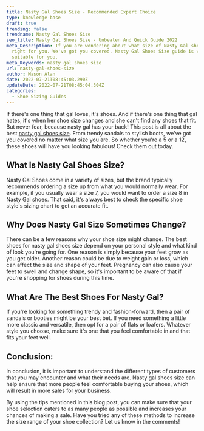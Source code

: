 ```yaml
---
title: Nasty Gal Shoes Size - Recommended Expert Choice
type: knowledge-base
draft: true
trending: false
trendname: Nasty Gal Shoes Size
seo_title: Nasty Gal Shoes Size - Unbeaten And Quick Guide 2022
meta_Description: If you are wondering about what size of Nasty Gal shoes is
  right for you. We've got you covered. Nasty Gal Shoes Size guide is very
  suitable for you.
meta_Keywords: nasty gal shoes size
url: nasty-gal-shoes-size
author: Mason Alan
date: 2022-07-21T08:45:03.290Z
updateDate: 2022-07-21T08:45:04.304Z
categories:
  - Shoe Sizing Guides
---
```

If there's one thing that gal loves, it's shoes. And if there's one thing that gal hates, it's when her shoe size changes and she can't find any shoes that fit. But never fear, because nasty gal has your back! This post is all about the best <a href="https://shoesspy.com/nasty-gal-shoes-size/" target="_blank" rel="noopener">nasty gal shoes size</a>. From trendy sandals to stylish boots, we've got you covered no matter what size you are. So whether you're a 5 or a 12, these shoes will have you looking fabulous! Check them out today.

## **What Is Nasty Gal Shoes Size?**

Nasty Gal Shoes come in a variety of sizes, but the brand typically recommends ordering a size up from what you would normally wear. For example, if you usually wear a size 7, you would want to order a size 8 in Nasty Gal shoes. That said, it's always best to check the specific shoe style's sizing chart to get an accurate fit.

## **Why Does Nasty Gal Size Sometimes Change?**

There can be a few reasons why your shoe size might change. The best shoes for nasty gal shoes size depend on your personal style and what kind of look you're going for. One reason is simply because your feet grow as you get older. Another reason could be due to weight gain or loss, which can affect the size and shape of your feet. Pregnancy can also cause your feet to swell and change shape, so it's important to be aware of that if you're shopping for shoes during this time.

## **What Are The Best Shoes For Nasty Gal?**

If you're looking for something trendy and fashion-forward, then a pair of sandals or booties might be your best bet. If you need something a little more classic and versatile, then opt for a pair of flats or loafers. Whatever style you choose, make sure it's one that you feel comfortable in and that fits your feet well.

## **Conclusion:**

In conclusion, it is important to understand the different types of customers that you may encounter and what their needs are. Nasty gal shoes size can help ensure that more people feel comfortable buying your shoes, which will result in more sales for your business. 

By using the tips mentioned in this blog post, you can make sure that your shoe selection caters to as many people as possible and increases your chances of making a sale. Have you tried any of these methods to increase the size range of your shoe collection? Let us know in the comments!